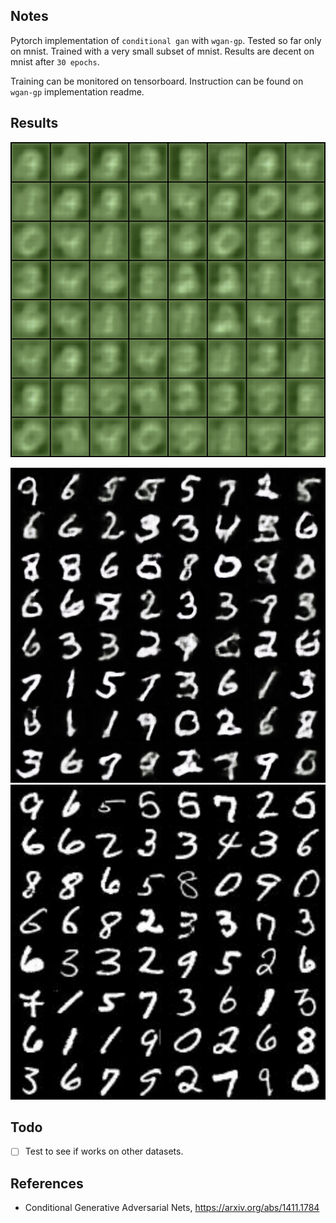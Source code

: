 ## Notes

Pytorch implementation of `conditional gan` with `wgan-gp`. Tested so far only on mnist. Trained with a very small subset of mnist. Results are decent on mnist after `30 epochs`. 

Training can be monitored on tensorboard. Instruction can be found on `wgan-gp` implementation readme.

## Results

![MNIST images](results/conditional_wgan_mnist.gif "Generated Fake MNIST Images")

![Generated Fake MNIST Images](results/conditional_generated.png "Generated Fake MNIST Images")
![Real MNIST Images](results/ground_truth.png "MNIST real Images")


## Todo

- [ ] Test to see if works on other datasets.

## References

- Conditional Generative Adversarial Nets, https://arxiv.org/abs/1411.1784
